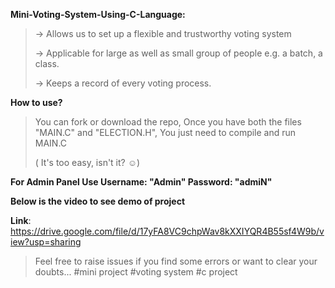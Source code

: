 **Mini-Voting-System-Using-C-Language:**

> -> Allows us to set up a flexible and trustworthy voting system
> 
> -> Applicable for large as well as small group of people e.g. a batch, a class.
> 
> -> Keeps a record of  every voting process.


**How to use?**

> You can fork or download the repo, Once you have both the files "MAIN.C" and "ELECTION.H", You just need to compile and run MAIN.C
> 
> ( It's too easy, isn't it? ☺)


**For Admin Panel Use Username: "Admin" Password: "admiN"**

**Below is the video to see demo of project**

**Link**: https://drive.google.com/file/d/17yFA8VC9chpWav8kXXIYQR4B55sf4W9b/view?usp=sharing

> Feel free to raise issues if you find some errors or want to clear your doubts...
#mini project #voting system #c project
